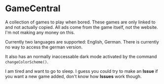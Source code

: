 # GameCentral
A collection of games to play when bored.
These games are only linked to and not actually copied.
All ads come from the game itself, not the website.
I'm not making any money on this.

Currently two languages are supported: English, German.
There is currently no way to access the german version.

It also has an normally inaccessable dark mode activated by the command `changeColorScheme()`.

I am tired and want to go to sleep.
I guess you could try to make an **Issue** if you want a new game added, don't know how **Issues** work though.
